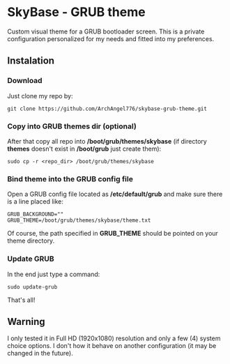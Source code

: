 # SkyBase - GRUB theme
Custom visual theme for a GRUB bootloader screen. This is a private configuration personalized for my needs and fitted into my preferences.

## Instalation
### Download

Just clone my repo by:
```
git clone https://github.com/ArchAngel776/skybase-grub-theme.git
```
### Copy into GRUB themes dir (optional)
After that copy all repo into **/boot/grub/themes/skybase** (if directory **themes** doesn't exist in **/boot/grub** just create them):
```
sudo cp -r <repo_dir> /boot/grub/themes/skybase
```
### Bind theme into the GRUB config file
Open a GRUB config file located as **/etc/default/grub** and make sure there is a line placed like:
```
GRUB_BACKGROUND=""
GRUB_THEME=/boot/grub/themes/skybase/theme.txt
```
Of course, the path specified in **GRUB_THEME** should be pointed on your theme directory.
### Update GRUB
In the end just type a command:
```
sudo update-grub
```
That's all!

## Warning
I only tested it in Full HD (1920x1080) resolution and only a few (4) system choice options. I don't how it behave on another configuration (it may be changed in the future).
